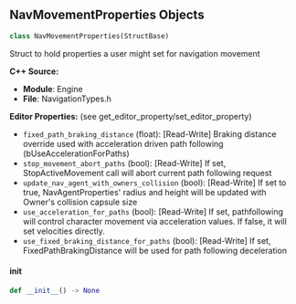 ## NavMovementProperties Objects

```python
class NavMovementProperties(StructBase)
```

Struct to hold properties a user might set for navigation movement

**C++ Source:**

- **Module**: Engine
- **File**: NavigationTypes.h

**Editor Properties:** (see get_editor_property/set_editor_property)

- ``fixed_path_braking_distance`` (float):  [Read-Write] Braking distance override used with acceleration driven path following (bUseAccelerationForPaths)
- ``stop_movement_abort_paths`` (bool):  [Read-Write] If set, StopActiveMovement call will abort current path following request
- ``update_nav_agent_with_owners_collision`` (bool):  [Read-Write] If set to true, NavAgentProperties' radius and height will be updated with Owner's collision capsule size
- ``use_acceleration_for_paths`` (bool):  [Read-Write] If set, pathfollowing will control character movement via acceleration values. If false, it will set velocities directly.
- ``use_fixed_braking_distance_for_paths`` (bool):  [Read-Write] If set, FixedPathBrakingDistance will be used for path following deceleration

<a id="unreal.NavMovementProperties.__init__"></a>

#### __init__

```python
def __init__() -> None
```

<a id="unreal.NavAgentProperties"></a>